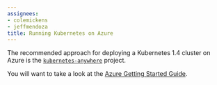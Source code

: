 ```yaml
---
assignees:
- colemickens
- jeffmendoza
title: Running Kubernetes on Azure
---
```


The recommended approach for deploying a Kubernetes 1.4 cluster on Azure is the
[`kubernetes-anywhere`](https://github.com/kubernetes/kubernetes-anywhere) project.

You will want to take a look at the
[Azure Getting Started Guide](https://github.com/kubernetes/kubernetes-anywhere/blob/master/phase1/azure/README.md).
